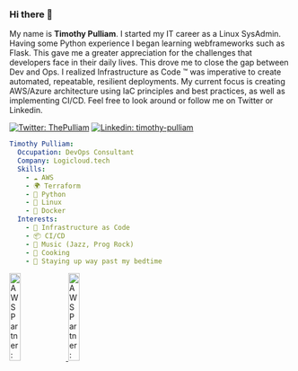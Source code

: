 ### Hi there 👋

My name is <b>Timothy Pulliam</b>. I started my IT career as a Linux SysAdmin. Having some Python experience I began learning webframeworks such as Flask. This gave me a greater appreciation for the challenges that developers face in their daily lives. This drove me to close the gap between Dev and Ops. I realized Infrastructure as Code	&#8482; was imperative to create automated, repeatable, resilient deployments. My current focus is creating AWS/Azure architecture using IaC principles and best practices, as well as implementing CI/CD. Feel free to look around or follow me on Twitter or Linkedin.

[![Twitter: ThePulliam](https://img.shields.io/twitter/follow/ThePulliam?style=social)](https://twitter.com/ThePulliam)
[![Linkedin: timothy-pulliam](https://img.shields.io/badge/timothypulliam-blue?style=flat-square&logo=Linkedin&logoColor=white&link=https://www.linkedin.com/in/timothy-pulliam/)](https://www.linkedin.com/in/timothy-pulliam/)


```yaml
Timothy Pulliam:
  Occupation: DevOps Consultant
  Company: Logicloud.tech
  Skills:
    - ☁️ AWS
    - 🌍 Terraform
    - 🐍 Python
    - 🐧 Linux
    - 🐋 Docker
  Interests:
    - 💾 Infrastructure as Code
    - 📦 CI/CD
    - 🎸 Music (Jazz, Prog Rock)
    - 🥕 Cooking
    - 🎉 Staying up way past my bedtime
```

<a href="https://www.credly.com/users/timothy-pulliam/badges">
   <img src="https://images.credly.com/size/680x680/images/429455ef-4a2b-4520-954e-8dd15c817b27/PartnerAccreditation-Technical.png" alt="AWS Partner: Accreditation (Technical)" height=20% width=20%></img>
   <img src="https://images.credly.com/size/680x680/images/f5e8b53f-b205-4109-9795-572ccec04cfe/PartnerAccreditation-Business.png" alt="AWS Partner: Accreditation (Business)" height=20% width=20%></img>
</a>
